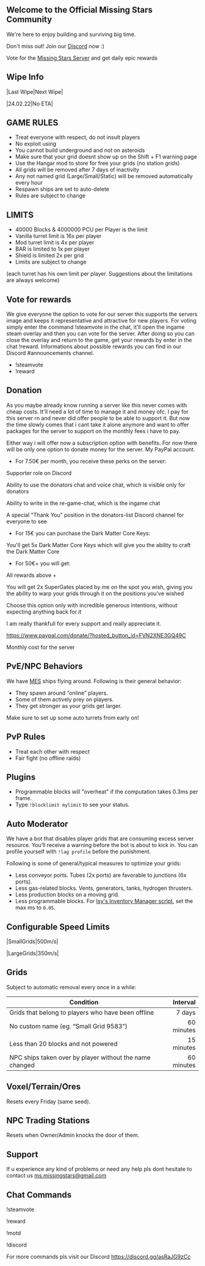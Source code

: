 ## Welcome to the Official Missing Stars Community

We're here to enjoy building and surviving big time.

Don't miss out! Join our [Discord](https://discord.gg/asRaJG9zCc) now :)

Vote for the [Missing Stars Server](https://space-engineers.com/server/193549/vote/) and get daily epic rewards

## Wipe Info

|Last Wipe|Next Wipe|

|24.02.22|No ETA|

## GAME RULES

* Treat everyone with respect, do not insult players
* No exploit using
* You cannot build underground and not on asteroids
* Make sure that your grid doesnt show up on the Shift + F1 warning page
* Use the Hangar mod to store for free your grids (no station grids)
* All grids will be removed after 7 days of inactivity
* Any not named grid (Large/Small/Static) will be removed automatically every hour
* Respawn ships are set to auto-delete
* Rules are subject to change

## LIMITS

* 40000 Blocks & 4000000 PCU per Player is the limit
* Vanilla turret limit is 16x per player
* Mod turret limit is 4x per player
* BAR is limited to 1x per player
* Shield is limited 2x per grid
* Limits are subject to change

(each turret has his own limit per player. Suggestions about the limitations are always welcome) 

## Vote for rewards

We give everyone the option to vote for our server this supports the servers image and keeps it representative and attractive for new players.
For voting simply enter the command !steamvote in the chat, it'll open the ingame steam overlay and then you can vote for the server.
After doing so you can close the overlay and return to the game, get your rewards by enter in the chat !reward. Informations about possible rewards
you can find in our Discord #announcements channel.

* !steamvote
* !reward

## Donation

As you maybe already know running a server like this never comes with cheap costs. It'll need a lot of time to manage it and money ofc. I pay for this server rn and never did offer people to be able to support it. But now the time slowly comes that i cant take it alone anymore and want to offer packages for the server to support on the monthly fees i have to pay.

Either way i will offer now a subscription option with benefits. For now there will be only one option to donate money for the server. My PayPal account. 

* For 7.50€ per month, you receive these perks on the server:

Supporter role on Discord

Ability to use the donators chat and voice chat, which is visible only for donators

Ability to write in the re-game-chat, which is the ingame chat

A special "Thank You" position in the donators-list Discord channel for everyone to see

* For 15€ you can purchase the Dark Matter Core Keys:

You'll get 5x Dark Matter Core Keys which will give you the ability to craft the Dark Matter Core

* For 50€+ you will get:

All rewards above +

You will get 2x SuperGates placed by me on the spot you wish, giving you the ability to warp your grids through it on the positions you've wished

Choose this option only with incredible generous intentions, without expecting anything back for it

I am really thankfull for every support and really appreciate it.

https://www.paypal.com/donate/?hosted_button_id=FVN2XNE3GQ49C

Monthly cost for the server 

## PvE/NPC Behaviors

We have [MES](https://steamcommunity.com/workshop/filedetails/?id=1521905890) ships flying around.
Following is their general behavior:

* They spawn around “online” players.
* Some of them actively prey on players.
* They get stronger as your grids get larger.

Make sure to set up some auto turrets from early on!

## PvP Rules

- Treat each other with respect
- Fair fight (no offline raids)

## Plugins

* Programmable blocks will "overheat" if the computation takes 0.3ms per frame.
* Type `!blocklimit mylimit` to see your status.

## Auto Moderator
We have a bot that disables player grids that are consuming excess server resource.
You’ll receive a warning before the bot is about to kick in.
You can profile yourself with `!lag profile` before the punishment.

Following is some of general/typical measures to optimize your grids:

* Less conveyor ports. Tubes (2x ports) are favorable to junctions (6x ports).
* Less gas-related blocks. Vents, generators, tanks, hydrogen thrusters.
* Less production blocks on a moving grid.
* Less programmable blocks. For [Isy's Inventory Manager script](https://steamcommunity.com/sharedfiles/filedetails/?id=1216126863), set the max ms to `0.05`.

## Configurable Speed Limits

|SmallGrids|500m/s|

|LargeGrids|350m/s|

## Grids

Subject to automatic removal every once in a while:

|Condition|Interval|
|---|---:|
|Grids that belong to players who have been offline|7 days|
|No custom name (eg. “Small Grid 9583”)|60 minutes|
|Less than 20 blocks and not powered|15 minutes|
|NPC ships taken over by player without the name changed|60 minutes|

## Voxel/Terrain/Ores

Resets every Friday (same seed). 

## NPC Trading Stations

Resets when Owner/Admin knocks the door of them.

## Support

If u experience any kind of problems or need any help pls dont hesitate to contact us ms.missingstars@gmail.com

## Chat Commands

!steamvote

!reward

!motd

!discord

For more commands pls visit our Discord https://discord.gg/asRaJG9zCc
